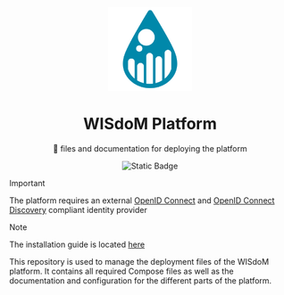 <div align="center">
<img height="150px" src="https://raw.githubusercontent.com/wisdom-oss/brand/main/svg/standalone_color.svg">
<h1>WISdoM Platform</h1>
<p>🚀 files and documentation for deploying the platform</p>
<img alt="Static Badge" src="https://img.shields.io/badge/docker-compatible-grey?style=for-the-badge&logo=docker&logoColor=white&labelColor=2496ED">
</div>

> [!IMPORTANT]
> The platform requires an external [OpenID Connect] and 
> [OpenID Connect Discovery] compliant identity provider
>
> [OpenID Connect]: https://openid.net/specs/openid-connect-core-1_0.html
> [OpenID Connect Discovery]: https://openid.net/specs/openid-connect-discovery-1_0.html

> [!NOTE]
> The installation guide is located [here](docs/install.md)

This repository is used to manage the deployment files of the WISdoM platform.
It contains all required Compose files as well as the documentation and
configuration for the different parts of the platform.